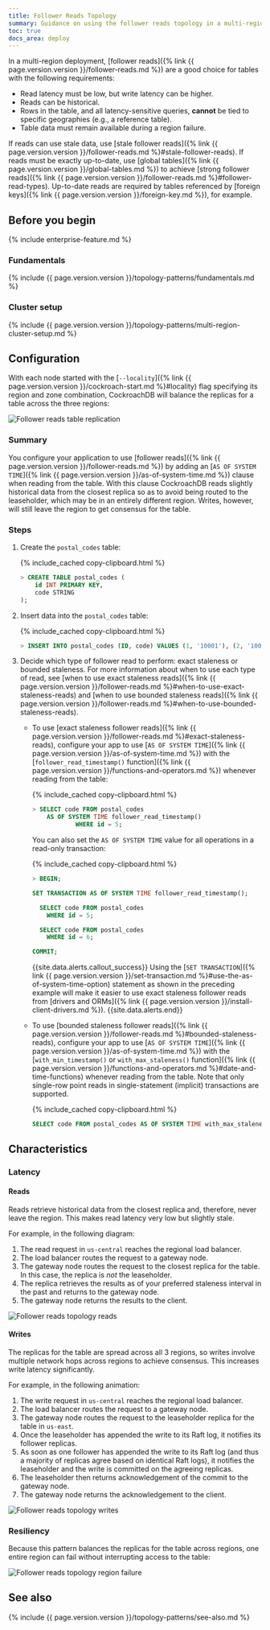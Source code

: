 ```yaml
---
title: Follower Reads Topology
summary: Guidance on using the follower reads topology in a multi-region deployment.
toc: true
docs_area: deploy
---
```


In a multi-region deployment, [follower reads]({% link {{ page.version.version }}/follower-reads.md %}) are a good choice for tables with the following requirements:

- Read latency must be low, but write latency can be higher.
- Reads can be historical.
- Rows in the table, and all latency-sensitive queries, **cannot** be tied to specific geographies (e.g., a reference table).
- Table data must remain available during a region failure.

If reads can use stale data, use [stale follower reads]({% link {{ page.version.version }}/follower-reads.md %}#stale-follower-reads). If reads must be exactly up-to-date, use [global tables]({% link {{ page.version.version }}/global-tables.md %}) to achieve [strong follower reads]({% link {{ page.version.version }}/follower-reads.md %}#follower-read-types). Up-to-date reads are required by tables referenced by [foreign keys]({% link {{ page.version.version }}/foreign-key.md %}), for example.

## Before you begin

{% include enterprise-feature.md %}

### Fundamentals

{% include {{ page.version.version }}/topology-patterns/fundamentals.md %}

### Cluster setup

{% include {{ page.version.version }}/topology-patterns/multi-region-cluster-setup.md %}

## Configuration

With each node started with the [`--locality`]({% link {{ page.version.version }}/cockroach-start.md %}#locality) flag specifying its region and zone combination, CockroachDB will balance the replicas for a table across the three regions:

<img src="{{ 'images/v24.2/topology-patterns/topology_follower_reads1.png' | relative_url }}" alt="Follower reads table replication" style="max-width:100%" />

### Summary

You configure your application to use [follower reads]({% link {{ page.version.version }}/follower-reads.md %}) by adding an [`AS OF SYSTEM TIME`]({% link {{ page.version.version }}/as-of-system-time.md %}) clause when reading from the table. With this clause CockroachDB reads slightly historical data from the closest replica so as to avoid being routed to the leaseholder, which may be in an entirely different region. Writes, however, will still leave the region to get consensus for the table.

### Steps

1. Create the `postal_codes` table:

    {% include_cached copy-clipboard.html %}
    ~~~ sql
    > CREATE TABLE postal_codes (
        id INT PRIMARY KEY,
        code STRING
    );
    ~~~

1. Insert data into the `postal_codes` table:

    {% include_cached copy-clipboard.html %}
    ~~~ sql
    > INSERT INTO postal_codes (ID, code) VALUES (1, '10001'), (2, '10002'), (3, '10003'), (4,'60601'), (5,'60602'), (6,'60603'), (7,'90001'), (8,'90002'), (9,'90003');
    ~~~

1. Decide which type of follower read to perform: exact staleness or  bounded staleness. For more information about when to use each type of read, see [when to use exact staleness reads]({% link {{ page.version.version }}/follower-reads.md %}#when-to-use-exact-staleness-reads) and [when to use bounded staleness reads]({% link {{ page.version.version }}/follower-reads.md %}#when-to-use-bounded-staleness-reads).
    - To use [exact staleness follower reads]({% link {{ page.version.version }}/follower-reads.md %}#exact-staleness-reads), configure your app to use [`AS OF SYSTEM TIME`]({% link {{ page.version.version }}/as-of-system-time.md %}) with the [`follower_read_timestamp()` function]({% link {{ page.version.version }}/functions-and-operators.md %}) whenever reading from the table:

        {% include_cached copy-clipboard.html %}
        ~~~ sql
        > SELECT code FROM postal_codes
            AS OF SYSTEM TIME follower_read_timestamp()
                    WHERE id = 5;
        ~~~

        You can also set the `AS OF SYSTEM TIME` value for all operations in a read-only transaction:

        {% include_cached copy-clipboard.html %}
        ~~~ sql
        > BEGIN;

        SET TRANSACTION AS OF SYSTEM TIME follower_read_timestamp();

          SELECT code FROM postal_codes
            WHERE id = 5;

          SELECT code FROM postal_codes
            WHERE id = 6;

        COMMIT;
        ~~~

        {{site.data.alerts.callout_success}}
        Using the [`SET TRANSACTION`]({% link {{ page.version.version }}/set-transaction.md %}#use-the-as-of-system-time-option) statement as shown in the preceding example will make it easier to use exact staleness follower reads from [drivers and ORMs]({% link {{ page.version.version }}/install-client-drivers.md %}).
        {{site.data.alerts.end}}
    - To use [bounded staleness follower reads]({% link {{ page.version.version }}/follower-reads.md %}#bounded-staleness-reads), configure your app to use [`AS OF SYSTEM TIME`]({% link {{ page.version.version }}/as-of-system-time.md %}) with the [`with_min_timestamp()` or `with_max_staleness()` function]({% link {{ page.version.version }}/functions-and-operators.md %}#date-and-time-functions) whenever reading from the table. Note that only single-row point reads in single-statement (implicit) transactions are supported.

        {% include_cached copy-clipboard.html %}
        ~~~ sql
        SELECT code FROM postal_codes AS OF SYSTEM TIME with_max_staleness('10s') where id = 5;
        ~~~

## Characteristics

### Latency

#### Reads

Reads retrieve historical data from the closest replica and, therefore, never leave the region. This makes read latency very low but slightly stale.

For example, in the following diagram:

1. The read request in `us-central` reaches the regional load balancer.
1. The load balancer routes the request to a gateway node.
1. The gateway node routes the request to the closest replica for the table. In this case, the replica is *not* the leaseholder.
1. The replica retrieves the results as of your preferred staleness interval in the past and returns to the gateway node.
1. The gateway node returns the results to the client.

<img src="{{ 'images/v24.2/topology-patterns/topology_follower_reads_reads.png' | relative_url }}" alt="Follower reads topology reads" style="max-width:100%" />

#### Writes

The replicas for the table are spread across all 3 regions, so writes involve multiple network hops across regions to achieve consensus. This increases write latency significantly.

For example, in the following animation:

1. The write request in `us-central` reaches the regional load balancer.
1. The load balancer routes the request to a gateway node.
1. The gateway node routes the request to the leaseholder replica for the table in `us-east`.
1. Once the leaseholder has appended the write to its Raft log, it notifies its follower replicas.
1. As soon as one follower has appended the write to its Raft log (and thus a majority of replicas agree based on identical Raft logs), it notifies the leaseholder and the write is committed on the agreeing replicas.
1. The leaseholder then returns acknowledgement of the commit to the gateway node.
1. The gateway node returns the acknowledgement to the client.

<img src="{{ 'images/v24.2/topology-patterns/topology_follower_reads_writes.gif' | relative_url }}" alt="Follower reads topology writes" style="max-width:100%" />

### Resiliency

Because this pattern balances the replicas for the table across regions, one entire region can fail without interrupting access to the table:

<img src="{{ 'images/v24.2/topology-patterns/topology_follower_reads_resiliency.png' | relative_url }}" alt="Follower reads topology region failure" style="max-width:100%" />

## See also

{% include {{ page.version.version }}/topology-patterns/see-also.md %}
